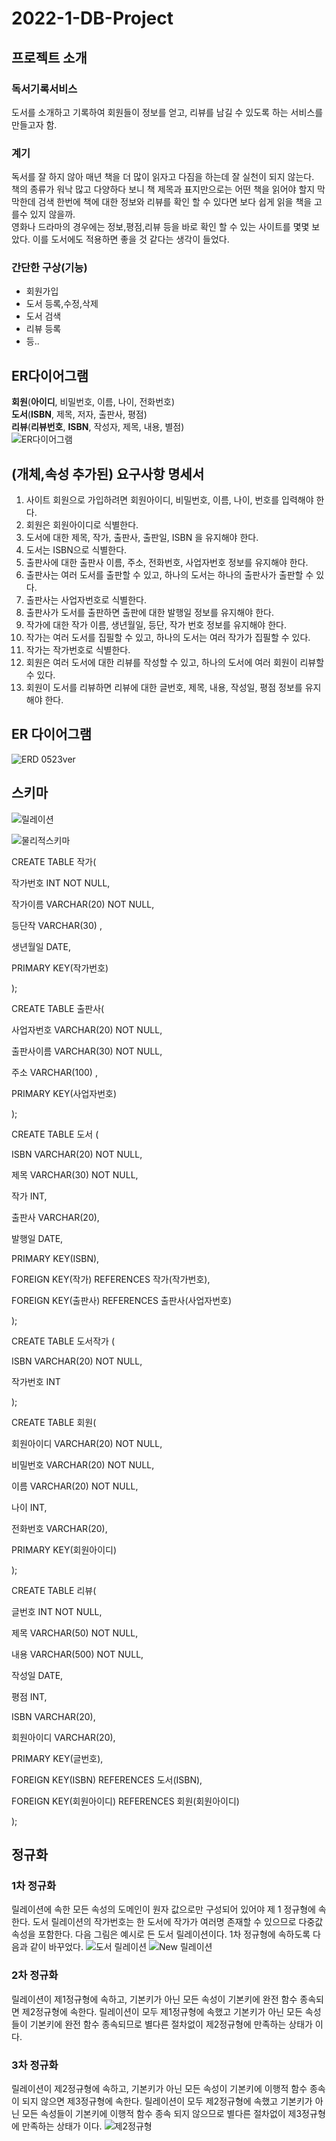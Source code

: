 # 2022-1-DB-Project
## 프로젝트 소개
### 독서기록서비스
도서를 소개하고 기록하여 회원들이 정보를 얻고, 리뷰를 남길 수 있도록 하는 서비스를 만들고자 함.
### 계기
독서를 잘 하지 않아 매년 책을 더 많이 읽자고 다짐을 하는데 잘 실천이 되지 않는다.  
책의 종류가 워낙 많고 다양하다 보니 책 제목과 표지만으로는 어떤 책을 읽어야 할지 막막한데 검색 한번에 책에 대한 정보와 리뷰를 확인 할 수 있다면 보다 쉽게 읽을 책을 고를수 있지 않을까.  
영화나 드라마의 경우에는 정보,평점,리뷰 등을 바로 확인 할 수 있는 사이트를 몇몇 보았다. 이를 도서에도 적용하면 좋을 것 같다는 생각이 들었다.
### 간단한 구상(기능)
* 회원가입  
* 도서 등록,수정,삭제  
* 도서 검색
* 리뷰 등록
* 등..  
## ER다이어그램
**회원**(__아이디__, 비밀번호, 이름, 나이, 전화번호)  
**도서**(__ISBN__, 제목, 저자, 출판사, 평점)  
**리뷰**(__리뷰번호__, __ISBN__, 작성자, 제목, 내용, 별점)  
![ER다이어그램](https://user-images.githubusercontent.com/81346198/161370876-53f7782b-12a6-4cd4-857c-bf8d78d527a3.jpg)  

## (개체,속성 추가된) 요구사항 명세서
1. 사이트 회원으로 가입하려면 회원아이디, 비밀번호, 이름, 나이, 번호를 입력해야 한다.
2. 회원은 회원아이디로 식별한다.
3. 도서에 대한 제목, 작가, 출판사, 출판일, ISBN 을 유지해야 한다.
4. 도서는 ISBN으로 식별한다.
5. 출판사에 대한 출판사 이름, 주소, 전화번호, 사업자번호 정보를 유지해야 한다.
6. 출판사는 여러 도서를 출판할 수 있고, 하나의 도서는 하나의 출판사가 출판할 수 있다.
7. 출판사는 사업자번호로 식별한다.
8. 출판사가 도서를 출판하면 출판에 대한 발행일 정보를 유지해야 한다.
9. 작가에 대한 작가 이름, 생년월일, 등단, 작가 번호 정보를 유지해야 한다.
10. 작가는 여러 도서를 집필할 수 있고, 하나의 도서는 여러 작가가 집필할 수 있다.
11. 작가는 작가번호로 식별한다.
12. 회원은 여러 도서에 대한 리뷰를 작성할 수 있고, 하나의 도서에 여러 회원이 리뷰할 수 있다.
13. 회원이 도서를 리뷰하면 리뷰에 대한 글번호, 제목, 내용, 작성일, 평점 정보를 유지해야 한다.

## ER 다이어그램
![ERD 0523ver ](https://user-images.githubusercontent.com/81346198/169811297-b45adc7c-6d52-4853-a4e3-034779a02fe4.png)

## 스키마
![릴레이션](https://user-images.githubusercontent.com/81346198/175051314-67515a4f-4891-4175-8c1f-f3cf83b0c3ea.png)

![물리적스키마](https://user-images.githubusercontent.com/81346198/169830788-e000fe30-e956-4517-ad58-fcb58a680593.png)

CREATE TABLE 작가(

작가번호 INT NOT NULL,

작가이름 VARCHAR(20) NOT NULL,

등단작 VARCHAR(30) ,

생년월일 DATE,

PRIMARY KEY(작가번호)

);

CREATE TABLE 출판사(

사업자번호  VARCHAR(20) NOT NULL,

출판사이름 VARCHAR(30) NOT NULL,

주소 VARCHAR(100) ,

PRIMARY KEY(사업자번호)

);

CREATE TABLE 도서 (

ISBN VARCHAR(20) NOT NULL,

제목 VARCHAR(30) NOT NULL,

작가 INT,

출판사 VARCHAR(20),

발행일 DATE,

PRIMARY KEY(ISBN),

FOREIGN KEY(작가) REFERENCES 작가(작가번호),

FOREIGN KEY(출판사) REFERENCES 출판사(사업자번호)

);

CREATE TABLE 도서작가 (

ISBN VARCHAR(20) NOT NULL,

작가번호 INT

);

CREATE TABLE 회원(

회원아이디 VARCHAR(20) NOT NULL,

비밀번호 VARCHAR(20) NOT NULL,

이름 VARCHAR(20) NOT NULL,

나이 INT,

전화번호 VARCHAR(20),

PRIMARY KEY(회원아이디)

);

CREATE TABLE 리뷰(

글번호 INT NOT NULL,

제목 VARCHAR(50) NOT NULL,

내용 VARCHAR(500) NOT NULL,

작성일 DATE,

평점 INT,

ISBN VARCHAR(20),

회원아이디 VARCHAR(20),

PRIMARY KEY(글번호),

FOREIGN KEY(ISBN) REFERENCES 도서(ISBN),

FOREIGN KEY(회원아이디) REFERENCES 회원(회원아이디)

);
## 정규화
### 1차 정규화
릴레이션에 속한 모든 속성의 도메인이 원자 값으로만 구성되어 있어야 제 1 정규형에 속한다.
도서 릴레이션의 작가번호는 한 도서에 작가가 여러명 존재할 수 있으므로 다중값 속성을 포함한다. 
다음 그림은 예시로 든 도서 릴레이션이다. 1차 정규형에 속하도록 다음과 같이 바꾸었다.
![도서 릴레이션](https://user-images.githubusercontent.com/81346198/175061561-8a9b4ec9-28e9-4d15-89c0-44d1daf63dc1.png)
![New 릴레이션](https://user-images.githubusercontent.com/81346198/175300597-c58491ec-2a8c-4627-912d-dece585e5e1e.png)

### 2차 정규화
릴레이션이 제1정규형에 속하고, 기본키가 아닌 모든 속성이 기본키에 완전 함수 종속되면 제2정규형에 속한다.
릴레이션이 모두 제1정규형에 속했고 기본키가 아닌 모든 속성들이 기본키에 완전 함수 종속되므로 별다른 절차없이 제2정규형에 만족하는 상태가 이다.

### 3차 정규화
릴레이션이 제2정규형에 속하고, 기본키가 아닌 모든 속성이 기본키에 이행적 함수 종속이 되지 않으면 제3정규형에 속한다.
릴레이션이 모두 제2정규형에 속했고 기본키가 아닌 모든 속성들이 기본키에 이행적 함수 종속 되지 않으므로 별다른 절차없이 제3정규형에 만족하는 상태가 이다.
![제2정규형](https://user-images.githubusercontent.com/81346198/175296928-77334149-4198-4b19-8309-9adcb6d56949.png)
